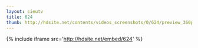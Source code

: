 ```yaml
---
layout: sieutv
title: 624
thumb: http://hdsite.net/contents/videos_screenshots/0/624/preview_360p.mp4.jpg
---
```

{% include iframe src='http://hdsite.net/embed/624' %}
 
